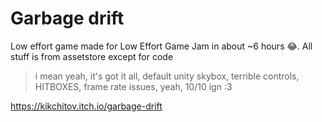 # Garbage drift

Low effort game made for Low Effort Game Jam in about ~6 hours 😂. All stuff is from assetstore except for code

>i mean yeah, it's got it all, default unity skybox, terrible controls, HITBOXES, frame rate issues, yeah, 10/10 ign :3

https://kikchitov.itch.io/garbage-drift
